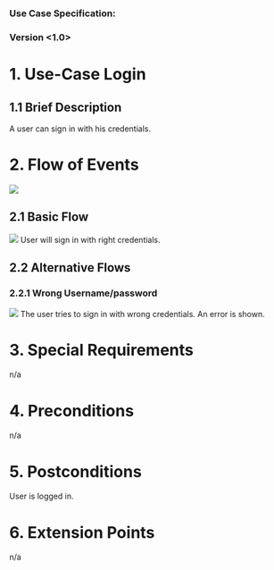 # <OneTpuch Next Gen>

### Use Case Specification: <Login>
### Version <1.0>

# 1.                  Use-Case Login
## 1.1               Brief Description
A user can sign in with his credentials.

# 2.                  Flow of Events
![](https://github.com/TheLordXII/OneTouch/blob/master/UCs/flowcharts/LoginUC.png)
## 2.1               Basic Flow
![](https://github.com/TheLordXII/OneTouch/blob/master/UCs/Screenshots/Login.png )
User will sign in with right credentials.
## 2.2               Alternative Flows
### 2.2.1         Wrong Username/password
![](https://github.com/TheLordXII/OneTouch/blob/master/UCs/Screenshots/Login%20failed.png)
The user tries to sign in with wrong credentials. An error is shown.
# 3.                  Special Requirements
n/a

# 4.                  Preconditions
n/a

# 5.                  Postconditions
User is logged in.

# 6.                  Extension Points
n/a
